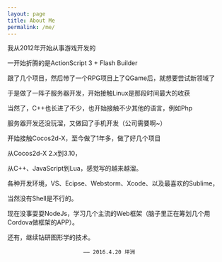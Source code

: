 ```yaml
---
layout: page
title: About Me
permalink: /me/
---
```


我从2012年开始从事游戏开发的

一开始折腾的是ActionScript 3 + Flash Builder

跟了几个项目，然后带了一个RPG项目上了QGame后，就想要尝试新领域了

于是做了一阵子服务器开发，开始接触Linux是那段时间最大的收获

当然了，C++也长进了不少，也开始接触不少其他的语言，例如Php

服务器开发还没玩溜，又做回了手机开发（公司需要啊~）

开始接触Cocos2d-X，至今做了1年多，做了好几个项目

从Cocos2d-X 2.x到3.10，

从C++、JavaScript到Lua，感觉写的越来越溜。

各种开发环境，VS、Ecipse、Webstorm、Xcode、以及最喜欢的Sublime，

当然没有Shell是不行的。

现在没事耍耍NodeJs，学习几个主流的Web框架（脑子里正在筹划几个用Cordova做框架的APP）。

还有，继续钻研图形学的技术。

							—— 2016.4.20 坪洲


